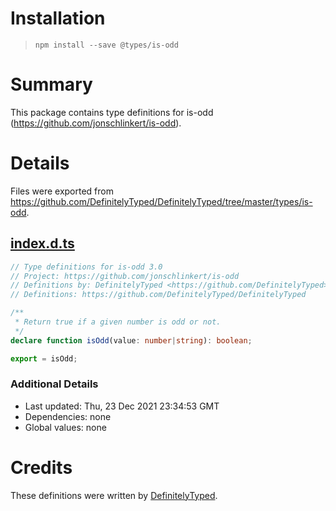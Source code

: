 # Installation
> `npm install --save @types/is-odd`

# Summary
This package contains type definitions for is-odd (https://github.com/jonschlinkert/is-odd).

# Details
Files were exported from https://github.com/DefinitelyTyped/DefinitelyTyped/tree/master/types/is-odd.
## [index.d.ts](https://github.com/DefinitelyTyped/DefinitelyTyped/tree/master/types/is-odd/index.d.ts)
````ts
// Type definitions for is-odd 3.0
// Project: https://github.com/jonschlinkert/is-odd
// Definitions by: DefinitelyTyped <https://github.com/DefinitelyTyped>
// Definitions: https://github.com/DefinitelyTyped/DefinitelyTyped

/**
 * Return true if a given number is odd or not.
 */
declare function isOdd(value: number|string): boolean;

export = isOdd;

````

### Additional Details
 * Last updated: Thu, 23 Dec 2021 23:34:53 GMT
 * Dependencies: none
 * Global values: none

# Credits
These definitions were written by [DefinitelyTyped](https://github.com/DefinitelyTyped).
